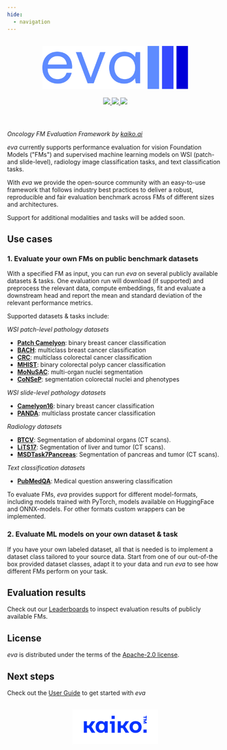 ```yaml
---
hide:
  - navigation
---
```


<div align="center">

<br />

<img src="./images/eva-logo.png" width="340">

<br />
<br />

<a href="https://pypi.python.org/pypi/kaiko-eva">
  <img src="https://img.shields.io/pypi/v/kaiko-eva.svg?logo=python" />
</a>
<a href="https://github.com/kaiko-ai/eva">
  <img src="https://img.shields.io/badge/repo-main-green?logo=github" />
</a>
<a href="https://github.com/kaiko-ai/eva#license">
  <img src="https://img.shields.io/badge/License-Apache%202.0-blue.svg?labelColor=gray" />
</a>

<br />
<br />

</div>

# 

_Oncology FM Evaluation Framework by [kaiko.ai](https://www.kaiko.ai/)_

*eva* currently supports performance evaluation for vision Foundation Models ("FMs") and supervised machine learning models on WSI (patch- and slide-level), radiology image classification tasks, and text classification tasks.

With *eva* we provide the open-source community with an easy-to-use framework that follows industry best practices to deliver a robust, reproducible and fair evaluation benchmark across FMs of different sizes and architectures.

Support for additional modalities and tasks will be added soon.

## Use cases

### 1. Evaluate your own FMs on public benchmark datasets

With a specified FM as input, you can run *eva* on several publicly available datasets & tasks. One evaluation run will download (if supported) and preprocess the relevant data, compute embeddings, fit and evaluate a downstream head and report the mean and standard deviation of the relevant performance metrics.

Supported datasets & tasks include:

*WSI patch-level pathology datasets*

-	**[Patch Camelyon](datasets/patch_camelyon.md)**: binary breast cancer classification
-	**[BACH](datasets/bach.md)**: multiclass breast cancer classification
-	**[CRC](datasets/crc.md)**: multiclass colorectal cancer classification
-	**[MHIST](datasets/mhist.md)**: binary colorectal polyp cancer classification
- **[MoNuSAC](datasets/monusac.md)**: multi-organ nuclei segmentation
- **[CoNSeP](datasets/consep.md)**: segmentation colorectal nuclei and phenotypes

*WSI slide-level pathology datasets*

-	**[Camelyon16](datasets/camelyon16.md)**: binary breast cancer classification
-	**[PANDA](datasets/panda.md)**: multiclass prostate cancer classification

*Radiology datasets*

-	**[BTCV](datasets/btcv.md)**: Segmentation of abdominal organs (CT scans).
-	**[LiTS17](datasets/lits17.md)**: Segmentation of liver and tumor (CT scans).
-	**[MSDTask7Pancreas](datasets/msd_task7_pancreas.md)**: Segmentation of pancreas and tumor (CT scans).

*Text classification datasets*

-	**[PubMedQA](datasets/pubmedqa.md)**: Medical question answering classification

To evaluate FMs, *eva* provides support for different model-formats, including models trained with PyTorch, models available on HuggingFace and ONNX-models. For other formats custom wrappers can be implemented.


### 2. Evaluate ML models on your own dataset & task

If you have your own labeled dataset, all that is needed is to implement a dataset class tailored to your source data. Start from one of our out-of-the box provided dataset classes, adapt it to your data and run *eva* to see how different FMs perform on your task.

## Evaluation results

Check out our [Leaderboards](leaderboards.md) to inspect evaluation results of publicly available FMs.

## License

*eva* is distributed under the terms of the [Apache-2.0 license](https://github.com/kaiko-ai/eva?tab=Apache-2.0-1-ov-file#readme).

## Next steps

Check out the [User Guide](user-guide/index.md) to get started with *eva*

<br />

<div align="center">
  <img src="images/kaiko-logo.png" width="200">
</div>
